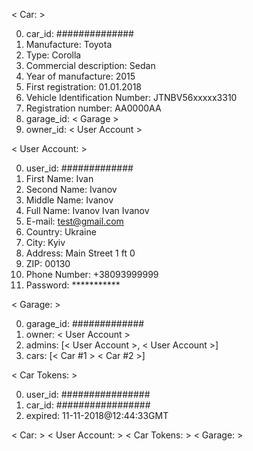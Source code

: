 < Car: >

0. car_id: ##############
1. Manufacture: Toyota
2. Type: Corolla
3. Commercial description: Sedan
4. Year of manufacture: 2015
5. First registration: 01.01.2018
6. Vehicle Identification Number: JTNBV56xxxxx3310
7. Registration number: AA0000AA
8. garage_id: < Garage >
9. owner_id: < User Account >

< User Account: >

0. user_id: #############
1. First Name: Ivan
2. Second Name: Ivanov
3. Middle Name: Ivanov
4. Full Name: Ivanov Ivan Ivanov
5. E-mail: test@gmail.com
6. Country: Ukraine
7. City: Kyiv
8. Address: Main Street 1 ft 0
9. ZIP: 00130
10. Phone Number: +38093999999
11. Password: ***********

< Garage: >

0. garage_id: #############
1. owner: < User Account >
2. admins: [< User Account >, < User Account >]
3. cars: [< Car #1 > < Car #2 >]

< Car Tokens: >

0. user_id: ################
1. car_id: #################
3. expired: 11-11-2018@12:44:33GMT

< Car: > < User Account: > < Car Tokens: > < Garage: >